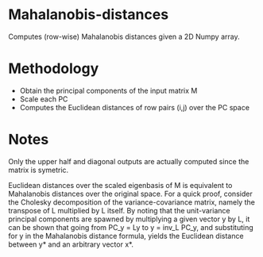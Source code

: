 # Mahalanobis-distances

Computes (row-wise) Mahalanobis distances given a 2D Numpy array.

# Methodology

* Obtain the principal components of the input matrix M
* Scale each PC
* Computes the Euclidean distances of row pairs (i,j) over the PC space

# Notes

Only the upper half and diagonal outputs are actually computed since the matrix is symetric.

Euclidean distances over the scaled eigenbasis of M is equivalent to Mahalanobis distances over the original space. For a quick proof,
consider the Cholesky decomposition of the variance-covariance matrix, namely the transpose of L multiplied by L itself. By noting that
the unit-variance principal components are spawned by multiplying a given vector y by L, it can be shown that going from PC_y = Ly to y = inv_L PC_y, and substituting for y in the Mahalanobis distance formula, yields the Euclidean distance between y* and an arbitrary vector x*.


